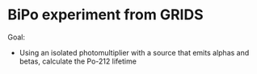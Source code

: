 # BiPo experiment from GRIDS

Goal:
- Using an isolated photomultiplier with a source that emits alphas and betas,
  calculate the Po-212 lifetime

